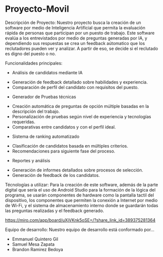 # Proyecto-Movil
Descripción de Proyecto:
Nuestro proyecto busca la creación de un software por medio de Inteligencia Artificial que permita la evaluación rápida de personas que participan por un puesto de trabajo. Este software evalúa a los entrevistados por medio de preguntas generadas por IA, y dependiendo sus respuestas se crea un feedback aútomatico que los reclutadores pueden ver y analizar. A partir de eso, se decide si el reclutado es digno del puesto o no.

Funcionalidades principales:
* Análisis de candidatos mediante IA
- Generación de feedback detallado sobre habilidades y experiencia.
- Comparación de perfil del candidato con requisitos del puesto.
* Generador de Pruebas técnicas
- Creación automática de preguntas de opción múltiple basadas en la descripción del trabajo.
- Personalización de pruebas según nivel de experiencia y tecnologías requeridas.
- Comparativas entre candidatos y con el perfil ideal.
* Sistema de ranking automatizado
- Clasificación de candidatos basada en múltiples criterios.
- Recomendaciones para siguiente fase del proceso.
* Reportes y análisis
- Generación de informes detallados sobre procesos de selección.
- Generación de feedback de los candidatos.

Técnologías a utilizar: 
Para la creación de este software, además de la parte digital que sería el uso de Android Studio para la formación de la lógica del programa, se usarán componentes de hardware como la pantalla tactil del dispositivo, los componentes que permiten la conexión a Internet por medio de Wi-Fi, y el sistema de almacenamiento interno donde se guardarán todas las preguntas realizadas y el feedback generado. 

https://miro.com/app/board/uXjVKnk5oSE=/?share_link_id=389375281364

Equipo de desarrollo:
Nuestro equipo de desarrollo está conformado por...
- Emmanuel Quintero Gil
- Samuel Mesa Zapata
- Brandon Ramirez Bedoya
